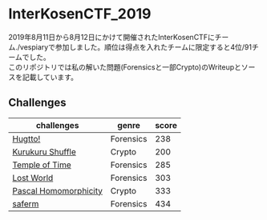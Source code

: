 # InterKosenCTF_2019
2019年8月11日から8月12日にかけて開催されたInterKosenCTFにチーム./vespiaryで参加しました。順位は得点を入れたチームに限定すると4位/91チームでした。  
このリポジトリでは私の解いた問題(Forensicsと一部Crypto)のWriteupとソースを記載しています。

## Challenges
| challenges | genre | score |
| ----       | ----  | ----  |
| [Hugtto!](https://github.com/Xornet-Euphoria/InterKosenCTF_2019/blob/master/Hugtto!/writeup.md) | Forensics | 238 |
| [Kurukuru Shuffle](https://github.com/Xornet-Euphoria/InterKosenCTF_2019/blob/master/Kurukuru_Shuffle/writeup.md) | Crypto | 200 |
| [Temple of Time](https://github.com/Xornet-Euphoria/InterKosenCTF_2019/blob/master/Temple_of_Time/writeup.md) | Forensics | 285 |
| [Lost World](https://github.com/Xornet-Euphoria/InterKosenCTF_2019/tree/master/lost_world) | Forensics | 303 |
| [Pascal Homomorphicity](https://github.com/Xornet-Euphoria/InterKosenCTF_2019/tree/master/pascal_homomorphicity) | Crypto | 333 |
| [saferm](https://github.com/Xornet-Euphoria/InterKosenCTF_2019/tree/master/saferm) | Forensics | 434 |